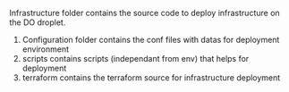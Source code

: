 Infrastructure folder contains the source code to deploy infrastructure on the DO droplet.
1. Configuration folder contains the conf files with datas for deployment environment
2. scripts contains scripts (independant from env) that helps for deployment
3. terraform contains the terraform source for infrastructure deployment